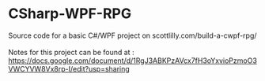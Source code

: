 # CSharp-WPF-RPG
Source code for a basic C#/WPF project on scottlilly.com/build-a-cwpf-rpg/ </br></br>
Notes for this project can be found at : https://docs.google.com/document/d/1RgJ3ABKPzAVcx7fH3oYxvioPzmoO3VWCYVW8Vx8rp-I/edit?usp=sharing
